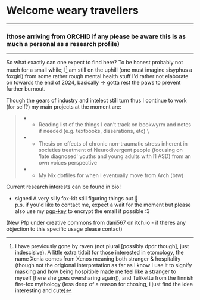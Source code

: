 # Welcome weary travellers 
------
### (those arriving from ORCHID if any please be aware this is as much a personal as a research profile) ###
------
So what exactly can one expect to find here?
To be honest probably not much for a small while; I[^1] am still on the uphill (one must imagine sisyphus a foxgirl) from some rather rough mental health stuff I'd rather not elaborate on towards the end of 2024, basically -> gotta rest the paws to prevent further burnout.

Though the gears of industry and intelect still turn thus I continue to work (for self?) my main projects at the moment are:

  > - * Reading list of the things I can't track on bookwyrm and notes if needed (e.g. textbooks, disserations, etc) \
  > - * Thesis on effects of chronic non-traumatic stress inherent in societies treatment of Neurodivergent people (focusing on 'late diagnosed' youths and young adults with l1 ASD)          from an own voices perspective
  > - * My Nix dotfiles for when I eventually move from Arch (btw)

Current research interests can be found in bio!
- signed A very silly fox-kit still figuring things out 🦊 \
  p.s. if you'd like to contact me, expect a wait for the moment but please also use my [pgp-key](https://github.com/VulpisEcclectica/VulpisEcclectica/blob/main/publickey.foxkit.asc) to encrypt the email if possible :3

(New Pfp under creative commons from dani567 on itch.io - if theres any objection to this specific usage please contact)

[^1]: I have previously gone by raven (not plural [possibly dpdr though], just indescisive). A little extra tidbit for those interested in etomology, the name Xenia comes from Xenos meaning both stranger & hospitality (though not the origional interpretation as far as I know I use it to signify masking and how being hospitible made me feel like a stranger to myself [here she goes oversharing again]), and Tulikettu from the finnish fire-fox mythology (less deep of a reason for chosing, i just find the idea interesting and cute)
